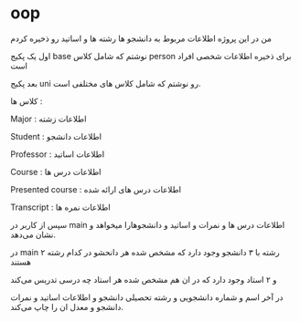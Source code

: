 # oop
من در این پروژه اطلاعات مربوط به دانشجو ها رشته ها و اساتید رو ذخیره کردم 

اول یک پکیج base نوشتم که شامل کلاس person برای ذخیره اطلاعات شخصی افراد است

بعد پکیج uni رو نوشتم که شامل کلاس های مختلفی است.

کلاس ها :

Major : اطلاعات زشته

Student : اطلاعات دانشجو

Professor : اطلاعات اساتید

Course : اطلاعات درس ها

Presented course : اطلاعات درس های ارائه شده

Transcript : اطلاعات نمره ها

سپس از کاربر در main اطلاعات درس ها و نمرات و اساتید و دانشجوهارا میخواهد و نشان می‌دهد.

در main ۲ رشته با ۳ دانشجو وجود دارد که مشخص شده هر دانحشو در کدام رشته هستند

و ۲ استاد وجود دارد که در ان هم مشخص شده هر استاد چه درسی تدریس می‌کند 

در آخر اسم و شماره دانشجویی و رشته تحصیلی دانشجو و اطلاعات اساتید و نمرات دانشجو و معدل ان را چاپ می‌کند.
